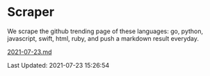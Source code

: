 # Scraper

We scrape the github trending page of these languages: go, python, javascript, swift, html, ruby, and push a markdown result everyday.

[2021-07-23.md](https://github.com/henson/Scraper/blob/master/2021-07-23.md)

Last Updated: 2021-07-23 15:26:54